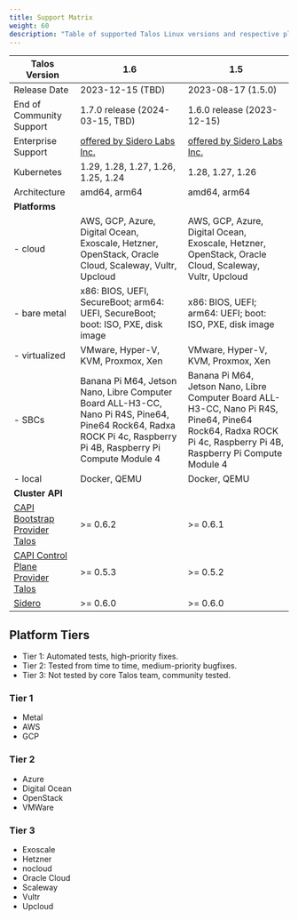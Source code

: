 ```yaml
---
title: Support Matrix
weight: 60
description: "Table of supported Talos Linux versions and respective platforms."
---
```


| Talos Version                                                                                                  | 1.6                                | 1.5                                |
|----------------------------------------------------------------------------------------------------------------|------------------------------------|------------------------------------|
| Release Date                                                                                                   | 2023-12-15 (TBD)                   | 2023-08-17 (1.5.0)                 |
| End of Community Support                                                                                       | 1.7.0 release (2024-03-15, TBD)    | 1.6.0 release (2023-12-15)         |
| Enterprise Support                                                                                             | [offered by Sidero Labs Inc.](https://www.siderolabs.com/support/) | [offered by Sidero Labs Inc.](https://www.siderolabs.com/support/) |
| Kubernetes                                                                                                     | 1.29, 1.28, 1.27, 1.26, 1.25, 1.24 | 1.28, 1.27, 1.26                   |
| Architecture                                                                                                   | amd64, arm64                       | amd64, arm64                       |
| **Platforms**                                                                                                  |                                    |                                    |
| - cloud                                                                                                        | AWS, GCP, Azure, Digital Ocean, Exoscale, Hetzner, OpenStack, Oracle Cloud, Scaleway, Vultr, Upcloud | AWS, GCP, Azure, Digital Ocean, Exoscale, Hetzner, OpenStack, Oracle Cloud, Scaleway, Vultr, Upcloud |
| - bare metal                                                                                                   | x86: BIOS, UEFI, SecureBoot; arm64: UEFI, SecureBoot; boot: ISO, PXE, disk image | x86: BIOS, UEFI; arm64: UEFI; boot: ISO, PXE, disk image |
| - virtualized                                                                                                  | VMware, Hyper-V, KVM, Proxmox, Xen | VMware, Hyper-V, KVM, Proxmox, Xen |
| - SBCs                                                                                                         | Banana Pi M64, Jetson Nano, Libre Computer Board ALL-H3-CC, Nano Pi R4S, Pine64, Pine64 Rock64, Radxa ROCK Pi 4c, Raspberry Pi 4B, Raspberry Pi Compute Module 4 | Banana Pi M64, Jetson Nano, Libre Computer Board ALL-H3-CC, Nano Pi R4S, Pine64, Pine64 Rock64, Radxa ROCK Pi 4c, Raspberry Pi 4B, Raspberry Pi Compute Module 4 |
| - local                                                                                                        | Docker, QEMU                       | Docker, QEMU                       |
| **Cluster API**                                                                                                |                                    |                                    |
| [CAPI Bootstrap Provider Talos](https://github.com/siderolabs/cluster-api-bootstrap-provider-talos)            | >= 0.6.2                           | >= 0.6.1                           |
| [CAPI Control Plane Provider Talos](https://github.com/siderolabs/cluster-api-control-plane-provider-talos)    | >= 0.5.3                           | >= 0.5.2                           |
| [Sidero](https://www.sidero.dev/)                                                                              | >= 0.6.0                           | >= 0.6.0                           |

## Platform Tiers

* Tier 1: Automated tests, high-priority fixes.
* Tier 2: Tested from time to time, medium-priority bugfixes.
* Tier 3: Not tested by core Talos team, community tested.

### Tier 1

* Metal
* AWS
* GCP

### Tier 2

* Azure
* Digital Ocean
* OpenStack
* VMWare

### Tier 3

* Exoscale
* Hetzner
* nocloud
* Oracle Cloud
* Scaleway
* Vultr
* Upcloud

